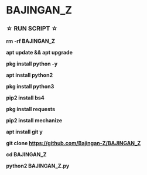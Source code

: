 # BAJINGAN_Z

###  ☆ <b>RUN SCRIPT ☆

rm -rf BAJINGAN_Z

apt update && apt upgrade

pkg install python -y

apt install python2

pkg install python3

pip2 install bs4

pkg install requests

pip2 install mechanize

apt install git y

git clone https://github.com/Bajingan-Z/BAJINGAN_Z

cd BAJINGAN_Z

python2 BAJINGAN_Z.py
